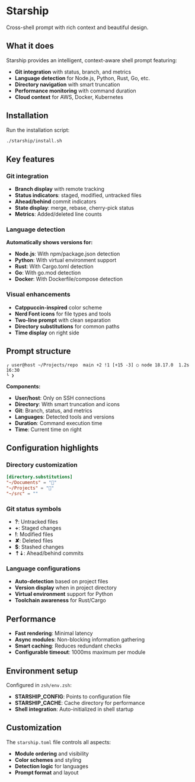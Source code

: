 # Starship

Cross-shell prompt with rich context and beautiful design.

## What it does

Starship provides an intelligent, context-aware shell prompt featuring:
- **Git integration** with status, branch, and metrics
- **Language detection** for Node.js, Python, Rust, Go, etc.
- **Directory navigation** with smart truncation
- **Performance monitoring** with command duration
- **Cloud context** for AWS, Docker, Kubernetes

## Installation

Run the installation script:

```bash
./starship/install.sh
```

## Key features

### Git integration
- **Branch display** with remote tracking
- **Status indicators**: staged, modified, untracked files
- **Ahead/behind** commit indicators
- **State display**: merge, rebase, cherry-pick status
- **Metrics**: Added/deleted line counts

### Language detection
**Automatically shows versions for:**
- **Node.js**: With npm/package.json detection
- **Python**: With virtual environment support
- **Rust**: With Cargo.toml detection
- **Go**: With go.mod detection
- **Docker**: With Dockerfile/compose detection

### Visual enhancements
- **Catppuccin-inspired** color scheme
- **Nerd Font icons** for file types and tools
- **Two-line prompt** with clean separation
- **Directory substitutions** for common paths
- **Time display** on right side

## Prompt structure

```
┌ user@host ~/Projects/repo  main +2 !1 [+15 -3] ○ node 18.17.0  1.2s 16:30
└ ❯
```

**Components:**
- **User/host**: Only on SSH connections
- **Directory**: With smart truncation and icons
- **Git**: Branch, status, and metrics
- **Languages**: Detected tools and versions
- **Duration**: Command execution time
- **Time**: Current time on right

## Configuration highlights

### Directory customization
```toml
[directory.substitutions]
"~/Documents" = "󰈙"
"~/Projects" = "󰲋" 
"~/src" = ""
```

### Git status symbols
- **?**: Untracked files
- **+**: Staged changes
- **!**: Modified files
- **✘**: Deleted files
- **$**: Stashed changes
- **⇡⇣**: Ahead/behind commits

### Language configurations
- **Auto-detection** based on project files
- **Version display** when in project directory
- **Virtual environment** support for Python
- **Toolchain awareness** for Rust/Cargo

## Performance

- **Fast rendering**: Minimal latency
- **Async modules**: Non-blocking information gathering
- **Smart caching**: Reduces redundant checks
- **Configurable timeout**: 1000ms maximum per module

## Environment setup

Configured in `zsh/env.zsh`:
- **STARSHIP_CONFIG**: Points to configuration file
- **STARSHIP_CACHE**: Cache directory for performance
- **Shell integration**: Auto-initialized in shell startup

## Customization

The `starship.toml` file controls all aspects:
- **Module ordering** and visibility
- **Color schemes** and styling
- **Detection logic** for languages
- **Prompt format** and layout